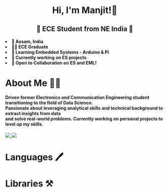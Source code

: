 <!-- Hero Image -->

<!-- Greeting Message -->
<h1 align="center">
    Hi, I'm Manjit!👋
</h1>

<!-- Subtitle -->
<h2 align="center"> 🌟 ECE Student from NE India 🌟 </h2>

<!-- List -->
<h4>
    <li> 📌 Assam, India </li>
    <li> 👨‍🎓 ECE Graduate </li>
    <li> 🌱 Learning Embedded Systems - Arduino & Pi </li>
    <li> 🏢 Currently working on ES projects </li>
    <li> 🤝 Open to Collaboration on ES and EML!</li>
</h4>

<!-- About Me -->
<h1>About Me 👨‍🎓</h1>
<h4>Driven former Electronics and Communication Engineering student transitioning to the field of Data Science. 
    <br>Passionate about leveraging analytical skills and technical background to extract insights from data 
    <br>and solve real-world problems. Currently working on personal projects to level up my skills.</h4>

<!-- Social Profiles -->
<div> 
  <a href="mailto:manjitbaishya100@gmail.com">
    <img src="https://img.shields.io/badge/Gmail-D14836?style=for-the-badge&logo=gmail&logoColor=white" />
  </a>
  <a href="https://www.linkedin.com/in/reach-manjit-here">
    <img src="https://img.shields.io/badge/LinkedIn-0077B5?style=for-the-badge&logo=linkedin&logoColor=white" />
  </a>
</div>


<!-- Languages and Libraries -->
<h1>Languages 🖊</h1>

<!-- ![Asset 13](https://github.com/manjit-baishya-datascience/manjit-baishya-datascience/assets/127611924/e5e9a71f-f28e-49c6-ad4f-ec11fc48c6b2) -->

<h1>Libraries ⚒️</h1>

<!-- ![Asset 12](https://github.com/manjit-baishya-datascience/manjit-baishya-datascience/assets/127611924/8bc0512f-7eb0-47ce-b6b6-cdef11fe8db6) -->